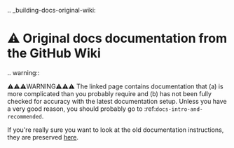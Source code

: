 .. _building-docs-original-wiki:

# ⚠️ Original docs documentation from the GitHub Wiki

.. warning::

   ⚠️⚠️⚠️WARNING⚠️⚠️⚠️
   The linked page contains documentation that (a) is more complicated than you probably require and (b) has not been fully checked for accuracy with the latest documentation setup. Unless you have a very good reason, you should probably go to :ref:`docs-intro-and-recommended`.

If you're really sure you want to look at the old documentation instructions, they are preserved [here](https://github.com/ESCOMP/CTSM/wiki/Directions-for-editing-CLM-documentation-on-github-and-sphinx/af29e2b37c07581a8ebacaa49e7a9b0ecf6bb7f3).
